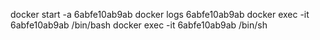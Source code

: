 docker start -a 6abfe10ab9ab
docker logs 6abfe10ab9ab
docker exec -it 6abfe10ab9ab /bin/bash
docker exec -it 6abfe10ab9ab /bin/sh
